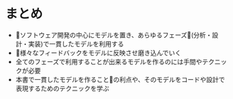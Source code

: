 # まとめ

- ソフトウェア開発の中心にモデルを置き、あらゆるフェーズ(分析・設計・実装)で一貫したモデルを利用する
- 様々なフィードバックをモデルに反映させ磨き込んでいく
- 全てのフェーズで利用することが出来るモデルを作るのには手間やテクニックが必要
- 本書で一貫したモデルを作ることの利点や、そのモデルをコードや設計で表現するためのテクニックを学ぶ